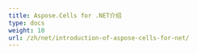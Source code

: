 ```yaml
---
title: Aspose.Cells for .NET介绍
type: docs
weight: 10
url: /zh/net/introduction-of-aspose-cells-for-net/
---
```



